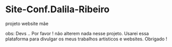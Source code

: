 # Site-Conf.Dalila-Ribeiro

projeto website mãe

obs: Devs .. Por favor ! não alterem nada nesse projeto. Usarei essa plataforma para divulgar os meus trabalhos artisticos e websites.
Obrigado !
